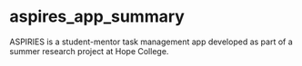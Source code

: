 # aspires_app_summary
ASPIRIES is a student-mentor task management app developed as part of a summer research project at Hope College.
